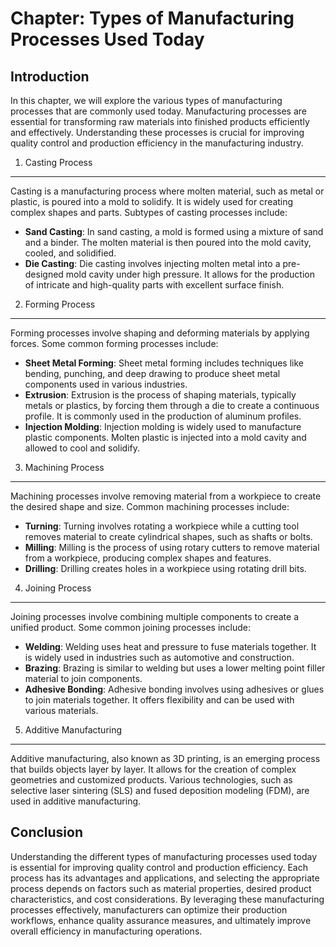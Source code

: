 Chapter: Types of Manufacturing Processes Used Today
====================================================

Introduction
------------

In this chapter, we will explore the various types of manufacturing processes that are commonly used today. Manufacturing processes are essential for transforming raw materials into finished products efficiently and effectively. Understanding these processes is crucial for improving quality control and production efficiency in the manufacturing industry.

1. Casting Process
------------------

Casting is a manufacturing process where molten material, such as metal or plastic, is poured into a mold to solidify. It is widely used for creating complex shapes and parts. Subtypes of casting processes include:

* **Sand Casting**: In sand casting, a mold is formed using a mixture of sand and a binder. The molten material is then poured into the mold cavity, cooled, and solidified.
* **Die Casting**: Die casting involves injecting molten metal into a pre-designed mold cavity under high pressure. It allows for the production of intricate and high-quality parts with excellent surface finish.

2. Forming Process
------------------

Forming processes involve shaping and deforming materials by applying forces. Some common forming processes include:

* **Sheet Metal Forming**: Sheet metal forming includes techniques like bending, punching, and deep drawing to produce sheet metal components used in various industries.
* **Extrusion**: Extrusion is the process of shaping materials, typically metals or plastics, by forcing them through a die to create a continuous profile. It is commonly used in the production of aluminum profiles.
* **Injection Molding**: Injection molding is widely used to manufacture plastic components. Molten plastic is injected into a mold cavity and allowed to cool and solidify.

3. Machining Process
--------------------

Machining processes involve removing material from a workpiece to create the desired shape and size. Common machining processes include:

* **Turning**: Turning involves rotating a workpiece while a cutting tool removes material to create cylindrical shapes, such as shafts or bolts.
* **Milling**: Milling is the process of using rotary cutters to remove material from a workpiece, producing complex shapes and features.
* **Drilling**: Drilling creates holes in a workpiece using rotating drill bits.

4. Joining Process
------------------

Joining processes involve combining multiple components to create a unified product. Some common joining processes include:

* **Welding**: Welding uses heat and pressure to fuse materials together. It is widely used in industries such as automotive and construction.
* **Brazing**: Brazing is similar to welding but uses a lower melting point filler material to join components.
* **Adhesive Bonding**: Adhesive bonding involves using adhesives or glues to join materials together. It offers flexibility and can be used with various materials.

5. Additive Manufacturing
-------------------------

Additive manufacturing, also known as 3D printing, is an emerging process that builds objects layer by layer. It allows for the creation of complex geometries and customized products. Various technologies, such as selective laser sintering (SLS) and fused deposition modeling (FDM), are used in additive manufacturing.

Conclusion
----------

Understanding the different types of manufacturing processes used today is essential for improving quality control and production efficiency. Each process has its advantages and applications, and selecting the appropriate process depends on factors such as material properties, desired product characteristics, and cost considerations. By leveraging these manufacturing processes effectively, manufacturers can optimize their production workflows, enhance quality assurance measures, and ultimately improve overall efficiency in manufacturing operations.
